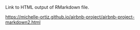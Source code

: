 Link to HTML output of RMarkdown file.

https://michelle-ortiz.github.io/airbnb-project/airbnb-project-markdown2.html
